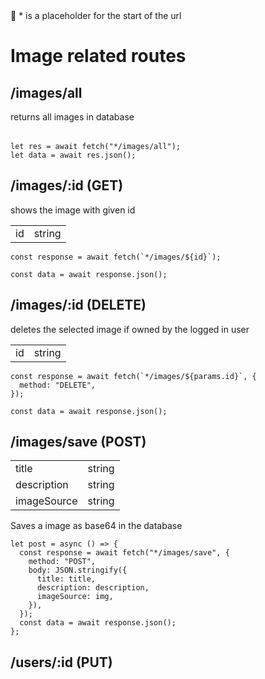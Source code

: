 <aside>
👤 * is a placeholder for the start of the url

</aside>

# Image related routes

## /images/all

returns all images in database

|     |     |
| --- | --- |

```tsx
let res = await fetch("*/images/all");
let data = await res.json();
```

## /images/:id (GET)

shows the image with given id

|     |        |
| --- | ------ |
| id  | string |

```tsx
const response = await fetch(`*/images/${id}`);

const data = await response.json();
```

## /images/:id (DELETE)

deletes the selected image if owned by the logged in user

|     |        |
| --- | ------ |
| id  | string |

```tsx
const response = await fetch(`*/images/${params.id}`, {
  method: "DELETE",
});

const data = await response.json();
```

## /images/save (POST)

|             |        |
| ----------- | ------ |
| title       | string |
| description | string |
| imageSource | string |

Saves a image as base64 in the database

```tsx
let post = async () => {
  const response = await fetch("*/images/save", {
    method: "POST",
    body: JSON.stringify({
      title: title,
      description: description,
      imageSource: img,
    }),
  });
  const data = await response.json();
};
```

## /users/:id (PUT)
